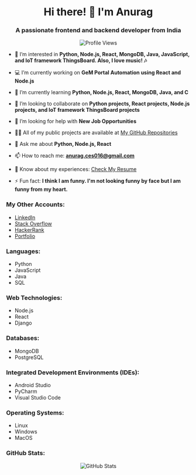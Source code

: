 <h1 align="center">Hi there! 👋 I'm Anurag </h1>
<h3 align="center">A passionate frontend and backend developer from India </h3>

<p align="center">
  <img src="https://komarev.com/ghpvc/?username=4nur46&label=Profile%20views&color=0e75b6&style=flat" alt="Profile Views" />
</p>

- 👀 I’m interested in **Python, Node.js, React, MongoDB, Java, JavaScript, and IoT framework ThingsBoard. Also, I love music! 🎶**

- 💻 I’m currently working on **GeM Portal Automation using React and Node.js**

- 🌱 I’m currently learning **Python, Node.js, React, MongoDB, Java, and C**

- 💞️ I’m looking to collaborate on **Python projects, React projects, Node.js projects, and IoT framework ThingsBoard projects**

- 🤝 I’m looking for help with **New Job Opportunities**

- 👨‍💻 All of my public projects are available at [My GitHub Repositories](https://github.com/4NUR46?tab=repositories)

- 💬 Ask me about **Python, Node.js, React**

- 📫 How to reach me: **anurag.ces016@gmail.com**

- 📄 Know about my experiences: [Check My Resume](https://drive.google.com/file/d/1UrXZklgEBneITSG6tJKvXC2AN_aDUfao/view?usp=sharing)

- ⚡ Fun fact: **I think I am funny. I'm not looking funny by face but I am funny from my heart.**

<h3 align="left">My Other Accounts:</h3>

- [LinkedIn](https://linkedin.com/in/anur46)
- [Stack Overflow](https://stackoverflow.com/users/15284163)
- [HackerRank](https://www.hackerrank.com/anuragcs)
- [Portfolio](https://app.flexiple.com/resume/1698737031701x372638026236381950?t=1698661094433x583803932626911200)

<h3 align="left">Languages:</h3>

- Python
- JavaScript
- Java
- SQL

<h3 align="left">Web Technologies:</h3>

- Node.js
- React
- Django

<h3 align="left">Databases:</h3>

- MongoDB
- PostgreSQL

<h3 align="left">Integrated Development Environments (IDEs):</h3>

- Android Studio
- PyCharm
- Visual Studio Code

<h3 align="left">Operating Systems:</h3>

- Linux
- Windows
- MacOS

<!--
<h3 align="left">Languages and Tools:</h3>

<h4> Python, Node.js, React, MongoDB, Java, JavaScript, PostgreSQL, IoT framework ThingsBoard, Django, SQL, Android Studio, PyCharm, VS Code, Linux, Windows </h4>

-->

<!-- GitHub Stats -->
<h3 align="left">GitHub Stats:</h3>
<p align="center">
  <img src="https://github-readme-stats.vercel.app/api?username=4NUR46&show_icons=true&count_private=true&hide=contribs&theme=radical" alt="GitHub Stats" />
</p>



<!--
- 👋 Hi, I’m @4NUR46
- 👀 I’m interested in ...
- 🌱 I’m currently learning ...
- 💞️ I’m looking to collaborate on ...
- 📫 How to reach me ...

<h1 align="center" color="Blue">Hi 👋 I'm Anurag </h1>
<h3 align="center">A passionate frontend and backend developer from India

<img class="embeddedObject" src="https://content.screencast.com/users/fg-a/folders/world-flags/media/72ef25eb-15be-46fd-b2d5-96196509b6de/indiaC.gif" width="68" height="50" border="0" alt="Clipart" /> 

</h3>

<!--
<p align="center" float="left">

<img src="https://c.tenor.com/lEWZyfwK0u0AAAAj/miku-hatsune.gif" alt="anu" />

</p>

<p align="center" float="left">

<img src="https://i.pinimg.com/originals/5a/eb/e8/5aebe8d9ab4c7591e609496f1dca0d0b.gif" width=45% alt="anu" />
<img src="https://i.pinimg.com/originals/55/d6/8e/55d68ed5419f4a6ea1d9cfe2fec06d40.gif" width=49.1% alt="anurag" />

</p>


<p align="left"> <img src="https://komarev.com/ghpvc/?username=4nur46&label=Profile%20views&color=0e75b6&style=flat" alt="4nur46" /> </p>

<!--
<p align="left"> <a href="https://github.com/ryo-ma/github-profile-trophy"><img src="https://github-profile-trophy.vercel.app/?username=4nur46" alt="4nur46" /></a> </p>
-->

<!--
<p align="left"> <a href="https://twitter.com/" target="blank"><img src="https://img.shields.io/twitter/follow/?logo=twitter&style=for-the-badge" alt="" /></a> </p>

- 👀 I’m interested in **`Python, Node.js, React, MongoDB, Java, JavaScript, IoT Framework ThingsBoard`** and **`Music`**

- 💻 I’m currently working on **`GeM Portal Automation using React and Node.js`**

- 🌱 I’m currently learning **`Python, Node.js, React, MongoDB, Java, C`**

- 💞️ I’m looking to collaborate on **_`Python projects, React Project, Node.js Project and IoT framework ThingsBoard project`_**

- 🤝 I’m looking for help with **`New Job Opportunities`**

- 👨‍💻 All of my projects are available at [My GitHub](https://github.com/4NUR46)

- 💬 Ask me about **_`Python, Node.js, React`_**

- 📫 How to reach me **anurag.ces016@gmail.com**

- 📄 Know about my experiences: [Check My Resume](https://drive.google.com/file/d/1yen4mHIbDtKgE5FRfh--xwX-8WgFv15Y/view?usp=sharing)

- ⚡ Fun fact **I think I am funny. I'm not looking funny by face but I am funny from my heart.**

<h3 align="left">My Other Accounts:</h3>

[LinkedIn](https://linkedin.com/in/anur46)  </br>
[Hacker Rank](https://www.hackerrank.com/anuragcs) </br>
[StackOverflow](https://stackoverflow.com/users/15284163)

<p align="left">

<!--
<a href="https://linkedin.com/in/anur46" target="blank"><img align="center" src="https://cdn.jsdelivr.net/npm/simple-icons@3.0.1/icons/linkedin.svg" alt="anur46" height="30" width="40" /></a>

<a href="https://stackoverflow.com/users/15284163" target="blank"><img align="center" src="https://cdn.jsdelivr.net/npm/simple-icons@3.0.1/icons/stackoverflow.svg" alt="15284163" height="30" width="40" /></a>
<a href="https://instagram.com/anu.99a" target="blank"><img align="center" src="https://cdn.jsdelivr.net/npm/simple-icons@3.0.1/icons/instagram.svg" alt="anu.99a" height="30" width="40" /></a>
<a href="https://www.hackerrank.com/anuragcs" target="blank"><img align="center" src="https://cdn.jsdelivr.net/npm/simple-icons@3.0.1/icons/hackerrank.svg" alt="anuragcs" height="30" width="40" /></a>

</p>

<h3 align="left">Languages and Tools:</h3>

<!--
<p align="left"> <a href="https://developer.android.com" target="_blank"> <img src="https://raw.githubusercontent.com/devicons/devicon/master/icons/android/android-original-wordmark.svg" alt="android" width="40" height="40"/> </a> <a href="https://www.cprogramming.com/" target="_blank"> <img src="https://raw.githubusercontent.com/devicons/devicon/master/icons/c/c-original.svg" alt="c" width="40" height="40"/> </a> <a href="https://www.w3schools.com/cpp/" target="_blank"> <img src="https://raw.githubusercontent.com/devicons/devicon/master/icons/cplusplus/cplusplus-original.svg" alt="cplusplus" width="40" height="40"/> </a> <a href="https://www.w3schools.com/css/" target="_blank"> <img src="https://raw.githubusercontent.com/devicons/devicon/master/icons/css3/css3-original-wordmark.svg" alt="css3" width="40" height="40"/> </a> <a href="https://www.djangoproject.com/" target="_blank"> <img src="https://raw.githubusercontent.com/devicons/devicon/master/icons/django/django-original.svg" alt="django" width="40" height="40"/> </a> <a href="https://www.w3.org/html/" target="_blank"> <img src="https://raw.githubusercontent.com/devicons/devicon/master/icons/html5/html5-original-wordmark.svg" alt="html5" width="40" height="40"/> </a> <a href="https://www.java.com" target="_blank"> <img src="https://raw.githubusercontent.com/devicons/devicon/master/icons/java/java-original.svg" alt="java" width="40" height="40"/> </a> <a href="https://www.mysql.com/" target="_blank"> <img src="https://raw.githubusercontent.com/devicons/devicon/master/icons/mysql/mysql-original-wordmark.svg" alt="mysql" width="40" height="40"/> </a> <a href="https://www.python.org" target="_blank"> <img src="https://raw.githubusercontent.com/devicons/devicon/master/icons/python/python-original.svg" alt="python" width="40" height="40"/> </a> <a href="https://www.selenium.dev" target="_blank"> <img src="https://raw.githubusercontent.com/detain/svg-logos/780f25886640cef088af994181646db2f6b1a3f8/svg/selenium-logo.svg" alt="selenium" width="40" height="40"/> </a> </p>


<h4> Python, Nodejs, React, MongoDB, Java, JavaScript, PostgreSQL, IoT framework ThinsBoard, Django, SQL, Android Studio, Pycharm, VS Code, Android Studio, Linux, Windows </h4>

<!--
<p><img align="left" src="https://github-readme-stats.vercel.app/api/top-langs?username=4nur46&show_icons=true&locale=en&layout=compact" alt="4nur46" /></p>

<p>&nbsp;<img align="center" src="https://github-readme-stats.vercel.app/api?username=4NUR46&show_icons=true&locale=en" alt="4nur46" /></p> -->


<!--
<p align="center"> <img src="https://media.tenor.com/images/a8ee060f96a634e680ac658b4bda9e47/tenor.gif" alt="4nur46" /> </p>

-->

<!---
4NUR46/4NUR46 is a ✨ special ✨ repository because its `README.md` (this file) appears on your GitHub profile.
You can click the Preview link to take a look at your changes.
--->
